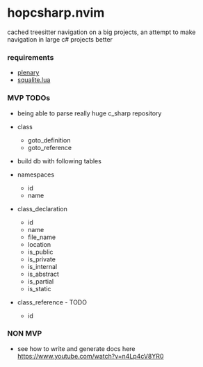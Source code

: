 # hopcsharp.nvim
cached treesitter navigation on a big projects, an attempt to make navigation in large c# projects better

### requirements
- [plenary](https://github.com/nvim-lua/plenary.nvim)
- [squalite.lua](https://github.com/lrangell/sql.nvim)

### MVP TODOs

* being able to parse really huge c_sharp repository

* class
    * goto_definition
    * goto_reference


* build db with following tables

* namespaces
    * id
    * name

* class_declaration
    * id
    * name
    * file_name
    * location
    * is_public
    * is_private
    * is_internal
    * is_abstract
    * is_partial
    * is_static

* class_reference - TODO
    * id



### NON MVP
* see how to write and generate docs here https://www.youtube.com/watch?v=n4Lp4cV8YR0



